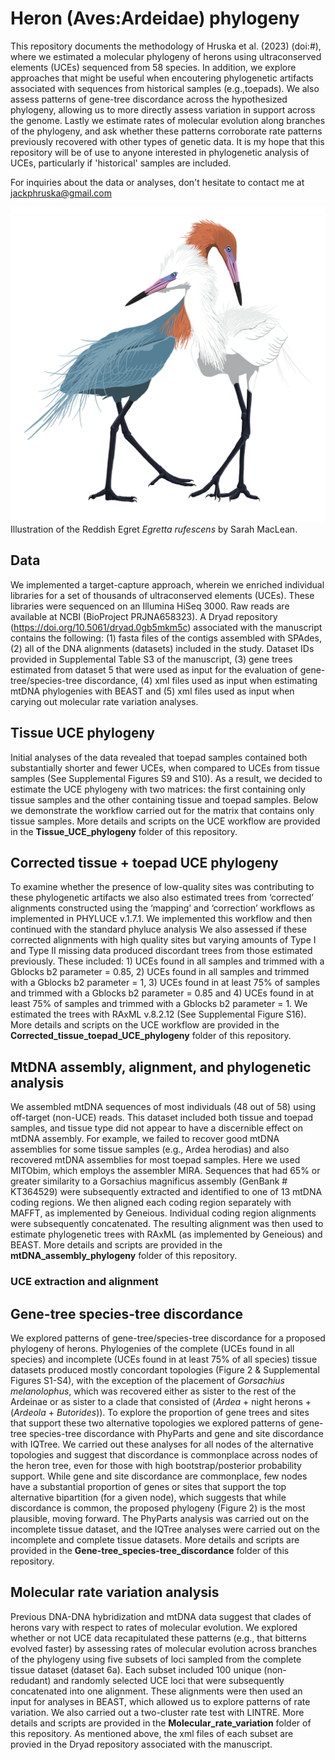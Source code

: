 # Heron (Aves:Ardeidae) phylogeny 

This repository documents the methodology of Hruska et al. (2023) (doi:#), where we estimated a molecular phylogeny of herons using ultraconserved elements (UCEs) sequenced from 58 species. In addition, we explore approaches that might be useful when encoutering phylogenetic artifacts associated with sequences from historical samples (e.g.,toepads). We also assess patterns of gene-tree discordance across the hypothesized phylogeny, allowing us to more directly assess variation in support across the genome. Lastly we estimate rates of molecular evolution along branches of the phylogeny, and ask whether these patterns corroborate rate patterns previously recovered with other types of genetic data. It is my hope that this repository will be of use to anyone interested in phylogenetic analysis of UCEs, particularly if 'historical' samples are included.   

For inquiries about the data or analyses, don't hesitate to contact me at jackphruska@gmail.com

![Illustration of Reddish Egret (Egretta rufescens)](https://github.com/jphruska/Ardeidae/blob/master/reddish_egret.jpg)
Illustration of the Reddish Egret *Egretta rufescens* by Sarah MacLean. 

## Data

We implemented a target-capture approach, wherein we enriched individual libraries for a set of thousands of ultraconserved elements (UCEs). These libraries were sequenced on an Illumina HiSeq 3000. Raw reads are available at NCBI (BioProject PRJNA658323). A Dryad repository (https://doi.org/10.5061/dryad.0gb5mkm5c) associated with the manuscript contains the following: (1) fasta files of the contigs assembled with SPAdes, (2) all of the DNA alignments (datasets) included in the study.  Dataset IDs provided in Supplemental Table S3 of the manuscript, (3) gene trees estimated from dataset 5 that were used as input for the evaluation of gene-tree/species-tree discordance, (4) xml files used as input when estimating mtDNA phylogenies with BEAST and (5) xml files used as input when carying out molecular rate variation analyses.

## Tissue UCE phylogeny 
Initial analyses of the data revealed that toepad samples contained both substantially shorter and fewer UCEs, when compared to UCEs from tissue samples (See Supplemental Figures S9 and S10). As a result, we decided to estimate the UCE phylogeny with two matrices: the first containing only tissue samples and the other containing tissue and toepad samples. Below we demonstrate the workflow carried out for the matrix that contains only tissue samples. More details and scripts on the UCE workflow are provided in the **Tissue_UCE_phylogeny** folder of this repository. 

## Corrected tissue + toepad UCE phylogeny 

To examine whether the presence of low-quality sites was contributing to these phylogenetic artifacts we also also estimated trees from ‘corrected’ alignments constructed using the ‘mapping’ and ‘correction’ workflows as implemented in PHYLUCE v.1.7.1. We implemented this workflow and then continued with the standard phyluce analysis  We also assessed if these corrected alignments with high quality sites but varying amounts of Type I and Type II missing data produced discordant trees from those estimated previously. These included: 1) UCEs found in all samples and trimmed with a Gblocks b2 parameter = 0.85, 2) UCEs found in all samples and trimmed with a Gblocks b2 parameter = 1, 3) UCEs found in at least 75% of samples and trimmed with a Gblocks b2 parameter = 0.85 and 4) UCEs found in at least 75% of samples and trimmed with a Gblocks b2 parameter = 1. We estimated the trees with RAxML v.8.2.12 (See Supplemental Figure S16). More details and scripts on the UCE workflow are provided in the **Corrected_tissue_toepad_UCE_phylogeny** folder of this repository.


## MtDNA assembly, alignment, and phylogenetic analysis 

We assembled mtDNA sequences of most individuals (48 out of 58) using off-target (non-UCE) reads. This dataset included both tissue and toepad samples, and tissue type did not appear to have a discernible effect on mtDNA assembly. For example, we failed to recover good mtDNA assemblies for some tissue samples (e.g., Ardea herodias) and also recovered mtDNA assemblies for most toepad samples. Here we used MITObim, which employs the assembler MIRA. Sequences that had 65% or greater similarity to a Gorsachius magnificus assembly (GenBank # KT364529) were subsequently extracted and identified to one of 13 mtDNA coding regions. We then aligned each coding region separately with MAFFT, as implemented by Geneious. Individual coding region alignments were subsequently concatenated. The resulting alignment was then used to estimate phylogenetic trees with RAxML (as implemented by Geneious) and BEAST. More details and scripts are provided in the **mtDNA_assembly_phylogeny** folder of this repository. 

### UCE extraction and alignment

## 
## Gene-tree species-tree discordance 
We explored patterns of gene-tree/species-tree discordance for a proposed phylogeny of herons. Phylogenies of the complete (UCEs found in all species) and incomplete (UCEs found in at least 75% of all species) tissue datasets produced mostly concordant topologies (Figure 2 & Supplemental Figures S1-S4), with the exception of the placement of *Gorsachius melanolophus*, which was recovered either as sister to the rest of the Ardeinae or as sister to a clade that consisted of (*Ardea* + night herons + (*Ardeola* + *Butorides*)). To explore the proportion of gene trees and sites that support these two alternative topologies we explored patterns of gene-tree species-tree discordance with PhyParts and gene and site discordance with IQTree. We carried out these analyses for all nodes of the alternative topologies and suggest that discordance is commonplace across nodes of the heron tree, even for those with high bootstrap/posterior probability support. While gene and site discordance are commonplace, few nodes have a substantial proportion of genes or sites that support the top alternative bipartition (for a given node), which suggests that while discordance is common, the proposed phylogeny (Figure 2) is the most plausible, moving forward. The PhyParts analysis was carried out on the incomplete tissue dataset, and the IQTree analyses were carried out on the incomplete and complete tissue datasets. More details and scripts are provided in the **Gene-tree_species-tree_discordance** folder of this repository. 

## Molecular rate variation analysis
Previous DNA-DNA hybridization and mtDNA data suggest that clades of herons vary with respect to rates of molecular evolution. We explored whether or not UCE data recapitulated these patterns (e.g., that bitterns evolved faster) by assessing rates of molecular evolution across branches of the phylogeny using five subsets of loci sampled from the complete tissue dataset (dataset 6a). Each subset included 100 unique (non-redudant) and randomly selected UCE loci that were subsequently concatenated into one alignment. These alignments were then used an input for analyses in BEAST, which allowed us to explore patterns of rate variation. We also carried out a two-cluster rate test with LINTRE. More details and scripts are provided in the **Molecular_rate_variation** folder of this repository. As mentioned above, the xml files of each subset are provied in the Dryad repository associated with the manuscript. 

